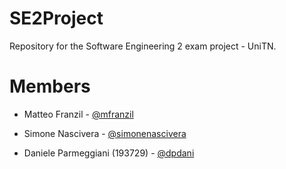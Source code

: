# SE2Project

Repository for the Software Engineering 2 exam project - UniTN.

# Members

* Matteo Franzil - [@mfranzil](https://github.com/mfranzil/)

* Simone Nascivera - [@simonenascivera](https://github.com/SimoneNascivera)

* Daniele Parmeggiani (193729) - [@dpdani](https://github.com/dpdani)

